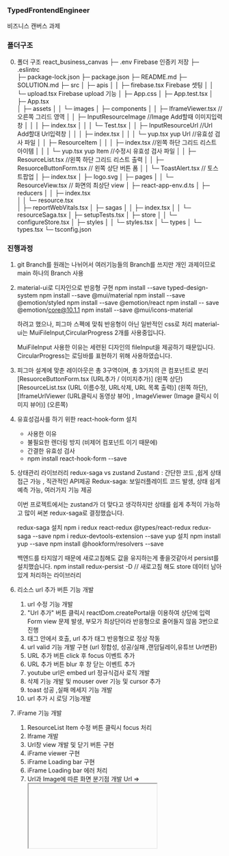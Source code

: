 ### TypedFrontendEngineer

비즈니스 캔버스 과제

### 폴더구조

0. 폴더 구조
   react_business_canvas
   ├─ .env Firebase 인증키 저장
   ├─ .eslintrc  
   ├─ package-lock.json
   ├─ package.json
   ├─ README.md
   ├─ SOLUTION.md
   ├─ src
   │ ├─ apis
   │ │ ├─ firebase.tsx Firebase 셋팅
   │ │ └─ upload.tsx Firebase upload 기능
   │ ├─ App.css
   │ ├─ App.test.tsx
   │ ├─ App.tsx  
   │ ├─ assets
   │ │ └─ images
   │ ├─ components
   │ │ ├─ IframeViewer.tsx //오른쪽 그리드 영역
   │ │ ├─ InputResourceImage //Image Add할때 이미지입력창
   │ │ │ ├─ index.tsx
   │ │ │ └─ Test.tsx
   │ │ ├─ InputResourceUrl //Url Add할대 Url입력창
   │ │ │ ├─ index.tsx
   │ │ │ └─ yup.tsx yup Url //유효성 검사 파일
   │ │ ├─ ResourceItem
   │ │ │ ├─ index.tsx //왼쪽 하단 그리드 리스트 아이템
   │ │ │ └─ yup.tsx yup Item //수정시 유효성 검사 파일
   │ │ ├─ ResourceList.tsx //왼쪽 하단 그리드 리스트 출력
   │ │ ├─ ResuorceButtonForm.tsx // 왼쪽 상단 버튼 폼
   │ │ └─ ToastAlert.tsx // 토스트팝업
   │ ├─ index.tsx
   │ ├─ logo.svg
   │ ├─ pages
   │ │ └─ ResourceView.tsx // 화면의 최상단 view
   │ ├─ react-app-env.d.ts
   │ ├─ reducers
   │ │ ├─ index.tsx  
   │ │ └─ resource.tsx  
   │ ├─ reportWebVitals.tsx
   │ ├─ sagas
   │ │ ├─ index.tsx
   │ │ └─ resourceSaga.tsx
   │ ├─ setupTests.tsx
   │ ├─ store
   │ │ └─ configureStore.tsx
   │ ├─ styles
   │ │ └─ styles.tsx
   │ └─ types
   │ └─ types.tsx
   └─ tsconfig.json

### 진행과정

1. git Branch를 원래는 나뉘어서 여러기능들의 Branch를 쓰지만
   개인 과제이므로 main 하나의 Branch 사용

2. material-ui로 디자인으로 반응형 구현
   npm install --save typed-design-system
   npm install --save @mui/material
   npm install --save @emotion/styled
   npm install --save @emotion/react
   npm install -- save @emotion/core@10.1.1
   npm install --save @mui/icons-material

   하려고 했으나, 피그마 스펙에 맞춰 반응형이 아닌 일반적인 css로 처리
   material-ui는 MuiFileInput,CircularProgress 2개를 사용중입니다.

   MuiFileInput 사용한 이유는 세련된 디자인의 fileInput을 제공하기 때문입니다.
   CircularProgress는 로딩바를 표현하기 위해 사용하였습니다.

3. 피그마 설계에 맞춘 레이아웃은 총 3구역이며, 총 3가지의 큰 컴포넌트로 분리
   [ResuorceButtonForm.tsx (URL추가 / 이미지추가)] (왼쪽 상단)
   [ResourceList.tsx (URL 이름수정, URL삭제, URL 목록 출력)] (왼쪽 하단),
   [IframeUrlViewer (URL클릭시 동영상 뷰어) , ImageViewer (Image 클릭시 이미지 뷰어)] (오른쪽)

4. 유효성검사를 하기 위한 react-hook-form 설치

   - 사용한 이유
   - 불필요한 렌더링 방지 (비제어 컴포넌트 이기 때문에)
   - 간결한 유효성 검사
   - npm install react-hook-form --save

5. 상태관리 라이브러리
   redux-saga vs zustand
   Zustand : 간단한 코드 ,쉽게 상태접근 가능 , 직관적인 API제공
   Redux-saga: 보일러플레이트 코드 발생, 상태 쉽게 예측 가능, 여러가지 기능 제공

   이번 프로젝트에서는 zustand가 더 맞다고 생각하지만 상태를 쉽게 추적이 가능하고
   많이 써본 redux-saga로 결정했습니다.

   redux-saga 설치
   npm i redux react-redux @types/react-redux redux-saga --save
   npm i redux-devtools-extension --save
   yup 설치
   npm install yup --save
   npm install @hookform/resolvers --save

   백엔드를 타지않기 때문에 새로고침해도 값을 유지하는게 좋을것같아서 persist를 설치했습니다.
   npm install redux-persist -D // 새로고침 해도 store 데이터 남아있게 처리하는 라이브러리

6. 리소스 url 추가 버튼 기능 개발

   1. url 수정 기능 개발
   2. "Url 추가" 버튼 클릭시 reactDom.createPortal을 이용하여 상단에 입력 Form view
      문제 발생, 부모가 최상단이라 반응형으로 줄어들지 않음
      3번으로 진행
   3. <div position="relative"> 태그 안에서 호출,
      url 추가 태그 반응형으로 정상 작동
   4. url valid 기능 개발 구현 (url 정합성, 성공/실패 ,랜덤딜레이,유튜브 Url변환)
   5. URL 추가 버튼 click 후 focus 이벤트 추가
   6. URL 추가 버튼 blur 후 창 닫는 이벤트 추가
   7. youtube url은 embed url 정규식검사 로직 개발
   8. 삭제 기능 개발 및 mouser over 기능 및 cursor 추가
   9. toast 성공 ,실패 메세지 기능 개발
   10. url 추가 시 로딩 기능개발

7. iFrame 기능 개발

   1. ResourceList Item 수정 버튼 클릭시 focus 처리
   2. Iframe 개발
   3. Url창 view 개발 및 닫기 버튼 구현
   4. iFrame viewer 구현
   5. iFrame Loading bar 구현
   6. iFrame Loading bar 에러 처리
   7. Url과 Image에 따른 화면 분기점 개발 Url => <iframe>, Image=><image>
   8. url 및 Image 로딩바 개발

8. 리소스 Image 추가 기능 개발

   1. 이미지 업로드를 위해 Firebase Stroage 설정
   2. npm i firebase
   3. npm install mui-file-input --save
   4. 이미지 파이어베이스 업로드 기능 구현
   5. 이미지 업로드 로딩 기능 구현
   6. 이미지 valid 기능 개발 구현 (확장자 조건, 업로드 파일 유무 체크, 실패/성공 , 랜덤딜레이)
   7. MuiFileInput으로 입력창 구현
   8. 다중업로드는 이미지 리스트를 한번에 redux-saga로 전송
      [이미지 업로드 -> 로딩 -> 성공/실패 여부 토스트출력] 루틴으로 비동기처리 방식 사용

9. 트러블 슈팅
   1. import { TypedIcon } from "typed-design-system" 사용시 에러 발생
      Module not found: Error: Can't resolve '@emotion/core' in 'E:\react_practice\react_business_canvas\node_modules\typed-design-system\dist'  
      에러 발생
      npm i -save @emotion/core 실행
      아이콘 사용시 에러 발생
      The `@emotion/core` package has been renamed to `@emotion/react`. Please import it like this `import { jsx } from '@emotion/react'`.
      npm install @emotion/core@10.1.1로 core 다운 그레이드 후 에러 해결
   2. ResizeObserver loop completed with undelivered notifications.
      ResourceItem 의 Controller에서 에러 발생, defaultValues에 값을 넣고 크기를 조정하면 에러발생
      해결방안
      App.css에 항목 추가
      iframe#webpack-dev-server-client-overlay {
      display: none !important;
      }
   3. Uncaught Error: Minified React error #425; visit https://reactjs.org/docs/error-decoder.html?invariant=425 for the full message or use the non-minified dev environment for full errors and additional helpful warnings.
      https://www.robinwieruch.de/react-libraries/를 iFrame으로 열면 에러가 출력
      위의 주소의 자체 에러 SSR에서 서버와 클라이언트가 서로 다른 것을 렌더링할 때 발생하는 경고다 보통은 클라이언트 시간과 서버 시간이 달라서 생기는 에러
   4. https://blog.typed.biz/content/images/2021/04/pasted-image-0-copy.png net::ERR_NAME_NOT_RESOLVED  
      https://typed.do/blog-kr/how-to-make-good-usability-product/ 를 iFrame으로 열었을떄 사이트 내부 에러
